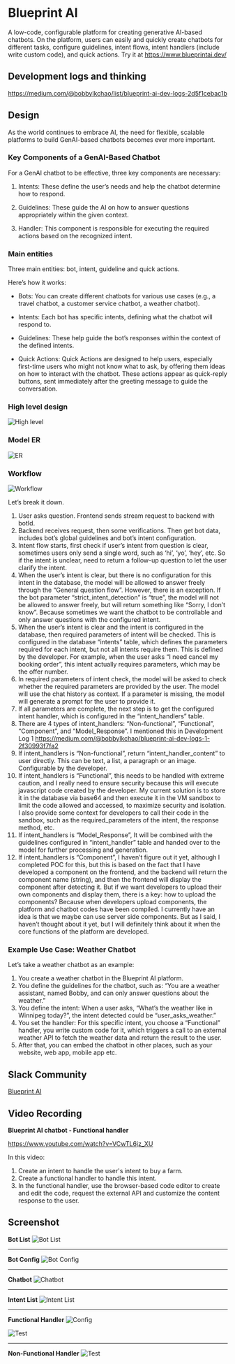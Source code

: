 # Blueprint AI

A low-code, configurable platform for creating generative AI-based chatbots. On the platform, users can easily and quickly create chatbots for different tasks, configure guidelines, intent flows, intent handlers (include write custom code), and quick actions. Try it at https://www.blueprintai.dev/

## Development logs and thinking

https://medium.com/@bobbylkchao/list/blueprint-ai-dev-logs-2d5f1cebac1b

## Design

As the world continues to embrace AI, the need for flexible, scalable platforms to build GenAI-based chatbots becomes ever more important.

### Key Components of a GenAI-Based Chatbot
For a GenAI chatbot to be effective, three key components are necessary:

1. Intents: These define the user’s needs and help the chatbot determine how to respond.

1. Guidelines: These guide the AI on how to answer questions appropriately within the given context.

1. Handler: This component is responsible for executing the required actions based on the recognized intent.

### Main entities
Three main entities: bot, intent, guideline and quick actions.

Here’s how it works:

* Bots: You can create different chatbots for various use cases (e.g., a travel chatbot, a customer service chatbot, a weather chatbot).

* Intents: Each bot has specific intents, defining what the chatbot will respond to.

* Guidelines: These help guide the bot’s responses within the context of the defined intents.

* Quick Actions: Quick Actions are designed to help users, especially first-time users who might not know what to ask, by offering them ideas on how to interact with the chatbot. These actions appear as quick-reply buttons, sent immediately after the greeting message to guide the conversation.

### High level design
![High level](/doc/images/art.webp)

### Model ER
![ER](/doc/images/model-design-ER.png)

### Workflow
![Workflow](/doc/images/how-it-works.webp)

Let’s break it down.

1. User asks question. Frontend sends stream request to backend with botId.
1. Backend receives request, then some verifications. Then get bot data, includes bot’s global guidelines and bot’s intent configuration.
1. Intent flow starts, first check if user’s intent from question is clear, sometimes users only send a single word, such as ‘hi’, ‘yo’, ‘hey’, etc. So if the intent is unclear, need to return a follow-up question to let the user clarify the intent.
1. When the user’s intent is clear, but there is no configuration for this intent in the database, the model will be allowed to answer freely through the “General question flow”. However, there is an exception. If the bot parameter “strict_intent_detection” is “true”, the model will not be allowed to answer freely, but will return something like “Sorry, I don’t know”. Because sometimes we want the chatbot to be controllable and only answer questions with the configured intent.
1. When the user’s intent is clear and the intent is configured in the database, then required parameters of intent will be checked. This is configured in the database “intents” table, which defines the parameters required for each intent, but not all intents require them. This is defined by the developer. For example, when the user asks “I need cancel my booking order”, this intent actually requires parameters, which may be the offer number.
1. In required parameters of intent check, the model will be asked to check whether the required parameters are provided by the user. The model will use the chat history as context. If a parameter is missing, the model will generate a prompt for the user to provide it.
1. If all parameters are complete, the next step is to get the configured intent handler, which is configured in the “intent_handlers” table.
1. There are 4 types of intent_handlers: “Non-functional”, “Functional”, “Component”, and “Model_Response”. I mentioned this in Development Log 1 https://medium.com/@bobbylkchao/blueprint-ai-dev-logs-1-2f30993f7fa2
1. If intent_handlers is “Non-functional”, return “intent_handler_content” to user directly. This can be text, a list, a paragraph or an image. Configurable by the developer.
1. If intent_handlers is “Functional”, this needs to be handled with extreme caution, and I really need to ensure security because this will execute javascript code created by the developer. My current solution is to store it in the database via base64 and then execute it in the VM sandbox to limit the code allowed and accessed, to maximize security and isolation. I also provide some context for developers to call their code in the sandbox, such as the required_parameters of the intent, the response method, etc.
1. If intent_handlers is “Model_Response”, It will be combined with the guidelines configured in “intent_handler” table and handed over to the model for further processing and generation.
1. If intent_handlers is “Component”, I haven’t figure out it yet, although I completed POC for this, but this is based on the fact that I have developed a component on the frontend, and the backend will return the component name (string), and then the frontend will display the component after detecting it. But if we want developers to upload their own components and display them, there is a key: how to upload the components? Because when developers upload components, the platform and chatbot codes have been compiled. I currently have an idea is that we maybe can use server side components. But as I said, I haven’t thought about it yet, but I will definitely think about it when the core functions of the platform are developed.

### Example Use Case: Weather Chatbot
Let’s take a weather chatbot as an example:

1. You create a weather chatbot in the Blueprint AI platform.
1. You define the guidelines for the chatbot, such as: “You are a weather assistant, named Bobby, and can only answer questions about the weather.”
1. You define the intent: When a user asks, “What’s the weather like in Winnipeg today?”, the intent detected could be “user_asks_weather.”
1. You set the handler: For this specific intent, you choose a “Functional” handler, you write custom code for it, which triggers a call to an external weather API to fetch the weather data and return the result to the user.
1. After that, you can embed the chatbot in other places, such as your website, web app, mobile app etc.


## Slack Community

[Blueprint AI](https://blueprintaigroup.slack.com)

## Video Recording

**Blueprint AI chatbot - Functional handler**

https://www.youtube.com/watch?v=VCwTL6jz_XU

In this video:
1. Create an intent to handle the user's intent to buy a farm.
2. Create a functional handler to handle this intent.
3. In the functional handler, use the browser-based code editor to create and edit the code, request the external API and customize the content response to the user.

## Screenshot

**Bot List**
![Bot List](/doc/images/bot-list.png)

---

**Bot Config**
![Bot Config](/doc/images/bot-config.png)

---

**Chatbot**
![Chatbot](/doc/images/chatbot-view.png)

---

**Intent List**
![Intent List](/doc/images/intent-list.png)

---

**Functional Handler**
![Config](/doc/images/functional-handler-config.png)

![Test](/doc/images/functional-handler.png)

---

**Non-Functional Handler**
![Test](/doc/images/non-functional-handler.png)
